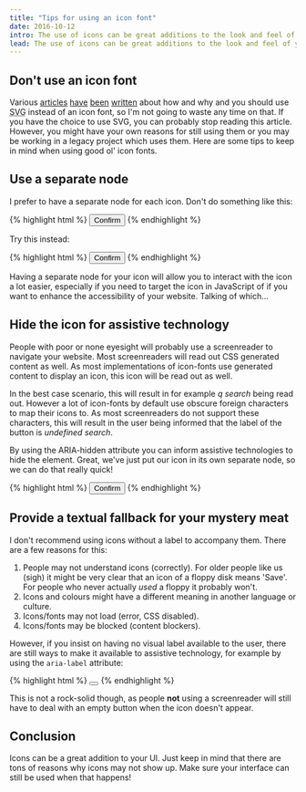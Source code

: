 ```yaml
---
title: "Tips for using an icon font"
date: 2016-10-12
intro: The use of icons can be great additions to the look and feel of your website or app. However, there are some things to keep in mind when using icon fonts!
lead: The use of icons can be great additions to the look and feel of your website or app. However, there are some things to keep in mind when using icon fonts!
---
```


## Don't use an icon font

Various
[articles](https://medium.com/@webprolific/why-and-how-i-m-using-svg-over-fonts-for-icons-7241dab890f0#.hn8tskn9j)
[have](https://css-tricks.com/icon-fonts-vs-svg/)
[been](https://nucleoapp.com/how-to-create-an-icon-system-using-svg-symbols/)
[written](https://sarasoueidan.com/blog/icon-fonts-to-svg/)
about how and why and you should use <abbr title="Scalable Vector Graphics">SVG</abbr> instead of an icon font, so I'm not going to waste any time on that. If you have the choice to use <abbr>SVG</abbr>, you can probably stop reading this article.
However, you might have your own reasons for still using them or you may be working in a legacy project which uses them. Here are some tips to keep in mind when using good ol' icon fonts.

## Use a separate node

I prefer to have a separate node for each icon. Don't do something like this:

{% highlight html %}
<button type="button" class="icon icon-ok">Confirm</button>
{% endhighlight %}

Try this instead:

{% highlight html %}
<button type="button">
    <span class="icon icon-ok"></span>
    Confirm
</button>
{% endhighlight %}

Having a separate node for your icon will allow you to interact with the icon a lot easier, especially
if you need to target the icon in JavaScript of if you want to enhance the accessibility of your website.
Talking of which...

## Hide the icon for assistive technology

People with poor or none eyesight will probably use a screenreader to navigate your website. Most screenreaders
will read out CSS generated content as well. As most implementations of icon-fonts use generated content
 to display an icon, this icon will be read out as well.

In the best case scenario, this will result in for example <cite>q search</cite> being read out. However a lot of icon-fonts
by default use obscure foreign characters to map their icons to. As most screenreaders do not support these
characters, this will result in the user being informed that the label of the button is <cite>undefined search</cite>.

By using the ARIA-hidden attribute you can inform assistive technologies to hide the element.
Great, we've just put our icon in its own separate node, so we can do that really quick!

{% highlight html %}
<button type="button">
    <span class="icon icon-ok" aria-hidden="true"></span>
    Confirm
</button>
{% endhighlight %}

## Provide a textual fallback for your mystery meat

I don't recommend using icons without a label to accompany them. There are a few reasons for this:

1. People may not understand icons (correctly). For older people like us (sigh) it might be very clear
that an icon of a floppy disk means 'Save'. For people who never actually *used* a floppy it probably won't.
2. Icons and colours might have a different meaning in another language or culture.
3. Icons/fonts may not load (error, CSS disabled).
4. Icons/fonts may be blocked (content blockers).

However, if you insist on having no visual label available to the user, there are still ways to make it available to assistive technology, for example by using the <code>aria-label</code> attribute:

{% highlight html %}
<button type="button" aria-label="Confirm">
    <span class="icon icon-ok" aria-hidden="true"></span>
</button>
{% endhighlight %}

This is not a rock-solid though, as people **not** using a screenreader will still have to deal with an empty button when the icon doesn't appear.

## Conclusion

Icons can be a great addition to your <abbr>UI</abbr>. Just keep in mind that there are tons of reasons why icons
may not show up. Make sure your interface can still be used when that happens!
